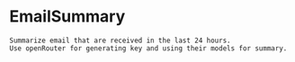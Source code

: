 # EmailSummary

    Summarize email that are received in the last 24 hours. 
    Use openRouter for generating key and using their models for summary.